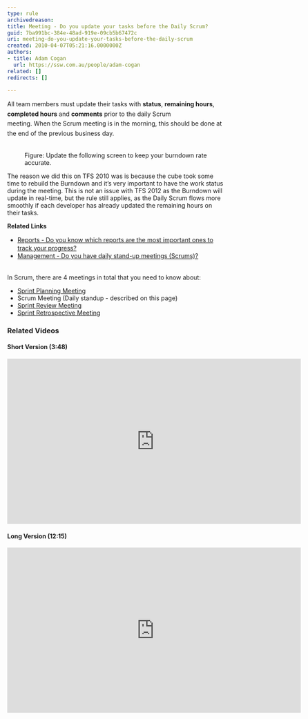 ```yaml
---
type: rule
archivedreason: 
title: Meeting - Do you update your tasks before the Daily Scrum?
guid: 7ba991bc-384e-48ad-919e-09cb5b67472c
uri: meeting-do-you-update-your-tasks-before-the-daily-scrum
created: 2010-04-07T05:21:16.0000000Z
authors:
- title: Adam Cogan
  url: https://ssw.com.au/people/adam-cogan
related: []
redirects: []

---
```



​<span style="line-height&#58;1.6;">All team members must update their tasks with 
</span><b style="line-height&#58;1.6;">status</b><span style="line-height&#58;1.6;">, 
</span><b style="line-height&#58;1.6;">remaining hours</b><span style="line-height&#58;1.6;">, 
</span><b style="line-height&#58;1.6;">completed hours</b><span style="line-height&#58;1.6;"> and 
</span><strong style="line-height&#58;1.6;">comments</strong><span style="line-height&#58;1.6;"> prior to the daily Scrum meeting.&#160;When&#160;the Scrum meeting is in the morning, this should be done at the end of the previous business day.</span>
<br><excerpt class='endintro'></excerpt><br>
<dl class="image"><dt>
      <img src="/PublishingImages/Updatetasks.jpg" alt="" />
   </dt><dd>Figure&#58; Update the following screen to keep your burn​down rate accurate.</dd></dl><p>The reason we did this on TFS 2010 was is because the cube took some time to rebuild the Burndown and it’s very important to have the work status during the meeting. This is not an issue with TFS 2012 as the Burndown will update in real-time, but the rule still applies, as the Daily Scrum flows more smoothly if each developer has already updated the remaining hours on their tasks.</p><div>
   <strong>Related Links</strong></div><div><ul><li>
         <a href="/Pages/TrackProgress.aspx" style="line-height&#58;20px;">Reports - Do you know which reports are the most important ones to track your progress?</a><br></li><li>
         <a href="/methodology-do-you-do-daily-scrums-(aka-stand-up-meetings)" style="line-height&#58;20px;">​Management - Do you have daily stand-up meetings (Scrums)?</a><br></li></ul></div> 
<br>
<div class="ms-rteCustom-GreyBox">In Scrum, there are 4 meetings in total that you need to know about&#58; 
   <ul><li>
         <a href="/Pages/SprintPlanningMeeting.aspx" title="Sprint Planning Meeting">Sprint Planning Meeting​</a></li><li>Scrum Meeting (Daily standup​ - described on this page​​​) </li><li>
         <a title="Sprint Review Meeting" href="/Pages/SprintReviewMeeting.aspx" shape="rect">Sprint Review Meeting</a> </li><li>
         <a title="Sprint Retrospective Meeting" href="/Pages/RetrospectiveMeeting.aspx" shape="rect">Sprint Retrospective Meeting</a> </li></ul></div><h3>Related Videos</h3><h4>Short Version (3&#58;48)</h4>
<iframe width="680" height="383" src="https&#58;//www.youtube.com/embed/YR84qH6d7QE?rel=0" frameborder="0"></iframe>
<h4>Long Version (12&#58;15​)</h4>
<iframe width="680" height="383" src="https&#58;//www.youtube.com/embed/-UUrLxNBK_g?rel=0" frameborder="0"></iframe>


